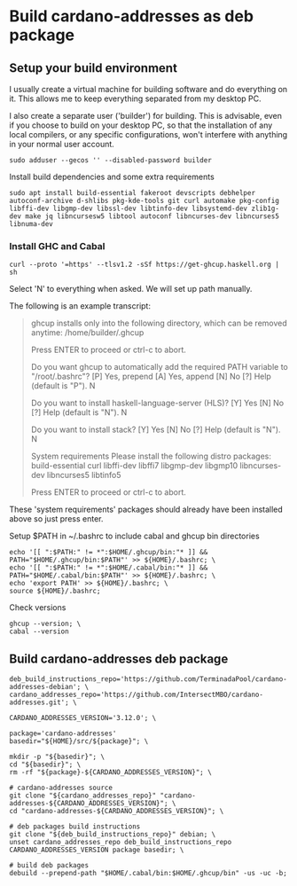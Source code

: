 # Build cardano-addresses as deb package

## Setup your build environment
I usually create a virtual machine for building software and do everything on it. This allows me to keep everything separated from my desktop PC.

I also create a separate user ('builder') for building. This is advisable, even if you choose to build on your desktop PC, so that the installation of any local compilers, or any specific configurations, won't interfere with anything in your normal user account.
```
sudo adduser --gecos '' --disabled-password builder
```

Install build dependencies and some extra requirements
```
sudo apt install build-essential fakeroot devscripts debhelper autoconf-archive d-shlibs pkg-kde-tools git curl automake pkg-config libffi-dev libgmp-dev libssl-dev libtinfo-dev libsystemd-dev zlib1g-dev make jq libncursesw5 libtool autoconf libncurses-dev libncurses5 libnuma-dev
```

### Install GHC and Cabal
```
curl --proto '=https' --tlsv1.2 -sSf https://get-ghcup.haskell.org | sh
```
Select 'N' to everything when asked. We will set up path manually.

The following is an example transcript:

>ghcup installs only into the following directory, which can be removed anytime:
>/home/builder/.ghcup
>
>Press ENTER to proceed or ctrl-c to abort.
>
>Do you want ghcup to automatically add the required PATH variable to "/root/.bashrc"?
>[P] Yes, prepend [A] Yes, append [N] No [?] Help (default is "P").
>N
>
>Do you want to install haskell-language-server (HLS)?
>[Y] Yes [N] No [?] Help (default is "N").
>N
>
>Do you want to install stack?
>[Y] Yes [N] No [?] Help (default is "N").
>N
>
>System requirements
>Please install the following distro packages: build-essential curl libffi-dev libffi7 libgmp-dev libgmp10 libncurses-dev libncurses5 libtinfo5
>
>Press ENTER to proceed or ctrl-c to abort.

These 'system requirements' packages should already have been installed above so just press enter.

Setup $PATH in ~/.bashrc to include cabal and ghcup bin directories
```
echo '[[ ":$PATH:" != *":$HOME/.ghcup/bin:"* ]] && PATH="$HOME/.ghcup/bin:$PATH"' >> ${HOME}/.bashrc; \
echo '[[ ":$PATH:" != *":$HOME/.cabal/bin:"* ]] && PATH="$HOME/.cabal/bin:$PATH"' >> ${HOME}/.bashrc; \
echo 'export PATH' >> ${HOME}/.bashrc; \
source ${HOME}/.bashrc;
```

Check versions
```
ghcup --version; \
cabal --version
```

## Build cardano-addresses deb package
```
deb_build_instructions_repo='https://github.com/TerminadaPool/cardano-addresses-debian'; \
cardano_addresses_repo='https://github.com/IntersectMBO/cardano-addresses.git'; \

CARDANO_ADDRESSES_VERSION='3.12.0'; \

package='cardano-addresses'
basedir="${HOME}/src/${package}"; \

mkdir -p "${basedir}"; \
cd "${basedir}"; \
rm -rf "${package}-${CARDANO_ADDRESSES_VERSION}"; \

# cardano-addresses source
git clone "${cardano_addresses_repo}" "cardano-addresses-${CARDANO_ADDRESSES_VERSION}"; \
cd "cardano-addresses-${CARDANO_ADDRESSES_VERSION}"; \

# deb packages build instructions
git clone "${deb_build_instructions_repo}" debian; \
unset cardano_addresses_repo deb_build_instructions_repo CARDANO_ADDRESSES_VERSION package basedir; \

# build deb packages
debuild --prepend-path "$HOME/.cabal/bin:$HOME/.ghcup/bin" -us -uc -b;
```
